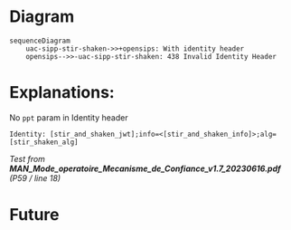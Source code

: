 # Diagram
```mermaid
sequenceDiagram
    uac-sipp-stir-shaken->>+opensips: With identity header
    opensips-->>-uac-sipp-stir-shaken: 438 Invalid Identity Header
```

# Explanations:
No `ppt` param in Identity header
```
Identity: [stir_and_shaken_jwt];info=<[stir_and_shaken_info]>;alg=[stir_shaken_alg]
```

*Test from **MAN_Mode_operatoire_Mecanisme_de_Confiance_v1.7_20230616.pdf** (P59 / line 18)*

# Future
